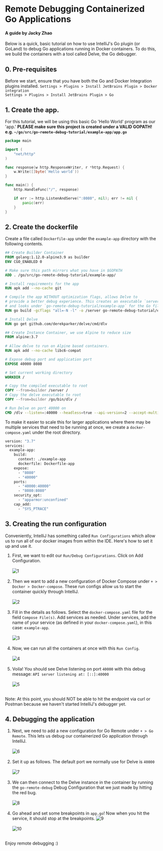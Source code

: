 # Remote Debugging Containerized Go Applications
#### A guide by Jacky Zhao

Below is a quick, basic tutorial on how to use IntelliJ's Go plugin (or GoLand) to debug
Go applications running in Docker containers. To do this, we build the containers
with a tool called Delve, the Go debugger.

## 0. Pre-requisites

Before we start, ensure that you have both the Go and Docker Integration plugins installed.
`Settings > Plugins > Install JetBrains Plugin > Docker integration` <br>
`Settings > Plugins > Install JetBrains Plugin > Go`

## 1. Create the app.

For this tutorial, we will be using this basic Go 'Hello World' program as our 'app.'
<b> PLEASE make sure this project is created under a VALID GOPATH! <br>e.g. `~/go/src/go-remote-debug-tutorial/example-app/app.go`</b>

```go
package main

import (
	"net/http"
)

func response(w http.ResponseWriter, r *http.Request) {
	w.Write([]byte(`Hello world`))
}

func main() {
	http.HandleFunc("/", response)

	if err := http.ListenAndServe(":8080", nil); err != nil {
		panic(err)
	}
}
```

## 2. Create the dockerfile

Create a file called `Dockerfile-app` under the `example-app` directory
with the following contents.

```dockerfile
## Create Builder Container
FROM golang:1.12.0-alpine3.9 as builder
ENV CGO_ENABLED 0

# Make sure this path mirrors what you have in $GOPATH
ADD . /go/src/go-remote-debug-tutorial/example-app/

# Install requirements for the app
RUN apk add --no-cache git

# Compile the app WITHOUT optimization flags, allows Delve to
# provide a better debug experience. This creates an executable `server`
# and looks under `go-remote-debug-tutorial/example-app` for the Go files.
RUN go build -gcflags "all=-N -l" -o /server go-remote-debug-tutorial/example-app

# Install Delve
RUN go get github.com/derekparker/delve/cmd/dlv

## Create Instance Container, we use Alpine to reduce size
FROM alpine:3.7
 
# Allow delve to run on Alpine based containers.
RUN apk add --no-cache libc6-compat

# Expose debug port and application port
EXPOSE 40000 8080

# Set current working directory
WORKDIR /

# Copy the compiled executable to root
COPY --from=builder /server /
# Copy the delve executable to root
COPY --from=builder /go/bin/dlv /

# Run Delve on port 40000 on 
CMD /dlv --listen=:40000 --headless=true --api-version=2 --accept-multiclient exec ./server
```

To make it easier to scale this for larger applications where there may be
multiple services that need to be running at once, we create a `docker-compose.yaml`
under the root directory.

```dockerfile
version: "3.7"
services:
  example-app:
    build:
      context: ./example-app
      dockerfile: Dockerfile-app
    expose:
      - "8080"
      - "40000"
    ports:
      - "40000:40000"
      - "8080:8080"
    security_opt:
      - "apparmor:unconfined"
    cap_add:
      - "SYS_PTRACE"
```

## 3. Creating the run configuration

Conveniently, IntelliJ has something called `Run Configurations` which allow us to run all of our docker images
from within the IDE. Here's how to set it up and use it.

1. First, we want to edit our `Run/Debug Configurations`. Click on Add Configuration. <br><br>
![1](image_src/1.png) <br><br>
2. Then we want to add a new configuration of Docker Compose under `+ > Docker > Docker-compose`. These run configs 
allow us to start the container quickly through IntelliJ.<br><br>
![2](image_src/2.png) <br><br>
3. Fill in the details as follows. Select the `docker-compose.yaml` file for the field `Compose File(s)`. Add 
services as needed. Under services, add the name of your service (as defined in your `docker-compose.yaml`), in this case: `example-app`.<br><br>
![3](image_src/3.png) <br><br>
4. Now, we can run all the containers at once with this `Run Config`. <br><br>
![4](image_src/4.png) <br><br>
5. Voila! You should see Delve listening on port `40000` with this debug message: `API server listening at: [::]:40000
` <br><br>
![5](image_src/5.png) <br><br>

Note: At this point, you should NOT be able to hit the endpoint via curl or Postman because we haven't started IntelliJ's debugger yet.

## 4. Debugging the application

1. Next, we need to add a new configuration for Go Remote under `+ > Go Remote`. This lets us debug our
containerized Go application through IntelliJ.<br><br>
![6](image_src/6.png) <br><br>
2. Set it up as follows. The default port we normally use for Delve is `40000` <br><br>
![7](image_src/7.png) <br><br>
3. We can then connect to the Delve instance in the container by running the `go-remote-debug` 
Debug Configuration that we just made by hitting the red bug. <br><br>
![8](image_src/8.png) <br><br>
4. Go ahead and set some breakpoints in `app.go`! Now when you hit the service, it should stop at the 
breakpoints.
![9](image_src/9.png) <br><br>
![10](image_src/10.png) <br><br>

Enjoy remote debugging :)
